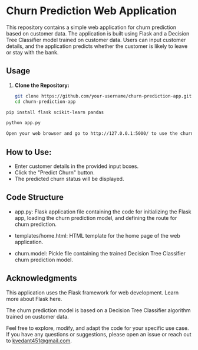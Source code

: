 # Churn Prediction Web Application

This repository contains a simple web application for churn prediction based on customer data. The application is built using Flask and a Decision Tree Classifier model trained on customer data. Users can input customer details, and the application predicts whether the customer is likely to leave or stay with the bank.

## Usage

1. **Clone the Repository:**
   ```bash
   git clone https://github.com/your-username/churn-prediction-app.git
   cd churn-prediction-app
   ```

```bash 
pip install flask scikit-learn pandas

python app.py

Open your web browser and go to http://127.0.0.1:5000/ to use the churn prediction application.
```

## How to Use:

- Enter customer details in the provided input boxes.
- Click the "Predict Churn" button.
- The predicted churn status will be displayed.

## Code Structure
- app.py: Flask application file containing the code for initializing the Flask app, loading the churn prediction model, and defining the route for churn prediction.

- templates/home.html: HTML template for the home page of the web application.

- churn.model: Pickle file containing the trained Decision Tree Classifier churn prediction model.

## Acknowledgments
This application uses the Flask framework for web development. Learn more about Flask here.

The churn prediction model is based on a Decision Tree Classifier algorithm trained on customer data.

Feel free to explore, modify, and adapt the code for your specific use case. If you have any questions or suggestions, please open an issue or reach out to kvedant451@gmail.com.
